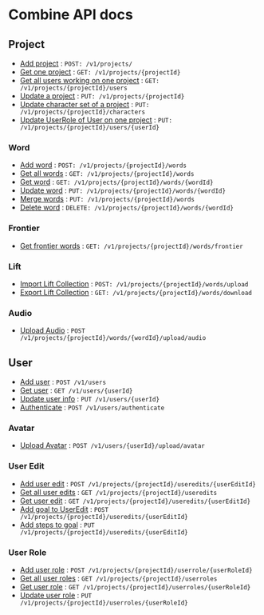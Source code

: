 # Combine API docs

## Project

- [Add project](projects/post.md) : `POST: /v1/projects/`
- [Get one project](projects/get.md) : `GET: /v1/projects/{projectId}`
- [Get all users working on one project](projects/get_users.md) : `GET: /v1/projects/{projectId}/users`
- [Update a project](projects/put.md) : `PUT: /v1/projects/{projectId}`
- [Update character set of a project](projects/put.md) : `PUT: /v1/projects/{projectId}/characters`
- [Update UserRole of User on one project](projects/put.md) : `PUT: /v1/projects/{projectId}/users/{userId}`

### Word

- [Add word](projects/words/post.md) : `POST: /v1/projects/{projectId}/words`
- [Get all words](projects/words/get.md) : `GET: /v1/projects/{projectId}/words`
- [Get word](projects/words/get_id.md) : `GET: /v1/projects/{projectId}/words/{wordId}`
- [Update word](projects/words/put_id.md) : `PUT: /v1/projects/{projectId}/words/{wordId}`
- [Merge words](projects/words/put.md) : `PUT: /v1/projects/{projectId}/words`
- [Delete word](projects/words/delete_id.md) : `DELETE: /v1/projects/{projectId}/words/{wordId}`

### Frontier

- [Get frontier words](projects/words/frontier.md) : `GET: /v1/projects/{projectId}/words/frontier`

### Lift

- [Import Lift Collection](projects/words/post_upload_lift.md) : `POST: /v1/projects/{projectId}/words/upload`
- [Export Lift Collection](projects/words/post_upload_lift.md) : `GET: /v1/projects/{projectId}/words/download`

### Audio

- [Upload Audio](users/post_upload_audio.md) : `POST /v1/projects/{projectId}/words/{wordId}/upload/audio`

## User

- [Add user](users/post.md) : `POST /v1/users`
- [Get user](users/get.md) : `GET /v1/users/{userId}`
- [Update user info](users/put.md) : `PUT /v1/users/{userId}`
- [Authenticate](users/authenticate.md) : `POST /v1/users/authenticate`

### Avatar

- [Upload Avatar](users/post_upload_avatar.md) : `POST /v1/users/{userId}/upload/avatar`

### User Edit

- [Add user edit](projects/user_edits/post_id.md) : `POST /v1/projects/{projectId}/useredits/{userEditId}`
- [Get all user edits](projects/user_edits/get_all.md) : `GET /v1/projects/{projectId}/useredits`
- [Get user edit](projects/user_edits/get.md) : `GET /v1/projects/{projectId}/useredits/{userEditId}`
- [Add goal to UserEdit](projects/user_edits/post_id.md) : `POST /v1/projects/{projectId}/useredits/{userEditId}`
- [Add steps to goal](projects/user_edits/put.md) : `PUT /v1/projects/{projectId}/useredits/{userEditId}`

### User Role

- [Add user role](projects/user_roles/post.md) : `POST /v1/projects/{projectId}/userrole/{userRoleId}`
- [Get all user roles](projects/user_roles/get_all.md) : `GET /v1/projects/{projectId}/userroles`
- [Get user role](projects/user_roles/get.md) : `GET /v1/projects/{projectId}/userroles/{userRoleId}`
- [Update user role](projects/user_roles/put.md) : `PUT /v1/projects/{projectId}/userroles/{userRoleId}`